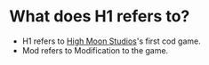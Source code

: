 # What does H1 refers to?

* H1 refers to [High Moon Studios](https://en.wikipedia.org/wiki/High_Moon_Studios)'s first cod game.
* Mod refers to Modification to the game.